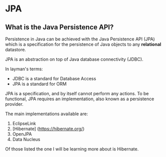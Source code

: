 # JPA

## What is the Java Persistence API?
Persistence in Java can be achieved with the Java Persistence API (JPA) which is a specification for the persistence
of Java objects to any **relational** datastore.

JPA is an abstraction on top of Java database connectivity (JDBC). 

In layman's terms:

- JDBC is a standard for Database Access
- JPA is a standard for ORM

JPA is a specification, and by itself cannot perform any actions. To be functional, JPA requires an implementation,
also known as a persistence provider.

The main implementations available are:
1. EclipseLink
2. [Hibernate] (https://hibernate.org/)
3. OpenJPA
4. Data Nucleus

Of those listed the one I will be learning more about is Hibernate.
